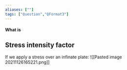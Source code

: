 ```yaml
---
aliases: [""]
tags: ["Question","QFormat3"]
---
```


#### What is
## Stress intensity factor

If we apply a stress over an infinate plate:
![[Pasted image 20211126165221.png]]

